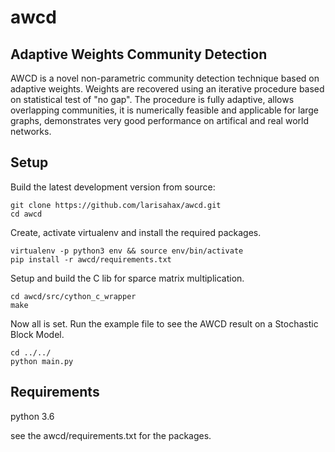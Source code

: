 
# awcd 

Adaptive Weights Community Detection
-----------

AWCD is a novel non-parametric community detection technique based on adaptive weights. Weights are recovered using an iterative procedure based on statistical test of "no gap". The procedure is fully adaptive, allows overlapping communities, it is numerically feasible and applicable for large graphs, demonstrates very good performance on artifical and real world networks.

Setup
-----------

Build the latest development version from source:

    git clone https://github.com/larisahax/awcd.git
    cd awcd
  Create, activate virtualenv and install the required packages.
  
    virtualenv -p python3 env && source env/bin/activate
    pip install -r awcd/requirements.txt
  
 Setup and build the C lib for sparce matrix multiplication.  
 
    cd awcd/src/cython_c_wrapper
    make
 
 Now all is set. Run the example file to see the AWCD result on a Stochastic Block Model.
 
    cd ../../
    python main.py

Requirements
-----
python 3.6 

see the awcd/requirements.txt for the packages.

